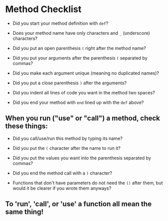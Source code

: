 # Method Checklist

+ Did you start your method definition with `def`?

+ Does your method name have only characters and `_` (underscore) characters?

+ Did you put an open parenthesis `(` right after the method name?

+ Did you put your arguments after the parenthesis `(` separated by commas?

+ Did you make each argument unique (meaning no duplicated names)?

+ Did you put a close parenthesis `)` after the arguments?  

+ Did you indent all lines of code you want in the method two spaces?

+ Did you end your method with `end` lined up with the `def` above?

## When you run ("use" or "call") a method, check these things:

+ Did you call/use/run this method by typing its name?

+ Did you put the `(` character after the name to run it?

+ Did you put the values you want into the parenthesis separated by commas?

+ Did you end the method call with a `)` character?

+ Functions that don't have parameters do not need the `()` after them, but would it be clearer if you wrote them anyways?

## To 'run', 'call', or 'use' a function all mean the same thing!
